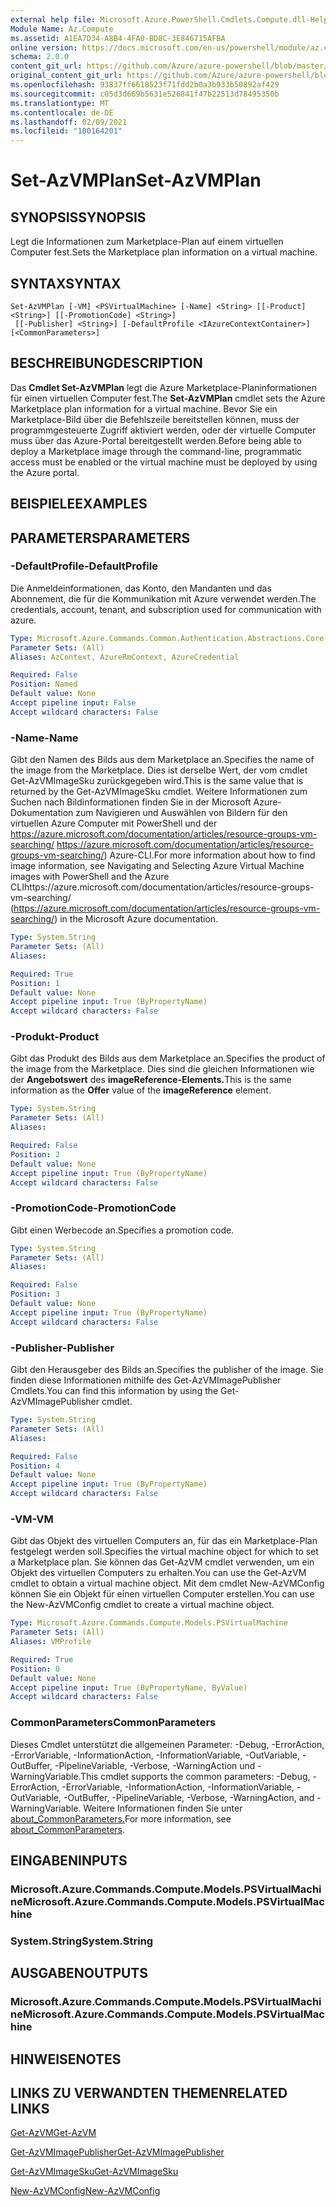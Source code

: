 ```yaml
---
external help file: Microsoft.Azure.PowerShell.Cmdlets.Compute.dll-Help.xml
Module Name: Az.Compute
ms.assetid: A1EA7D34-A8B4-4FA0-BD8C-3E846715AFBA
online version: https://docs.microsoft.com/en-us/powershell/module/az.compute/set-azvmplan
schema: 2.0.0
content_git_url: https://github.com/Azure/azure-powershell/blob/master/src/Compute/Compute/help/Set-AzVMPlan.md
original_content_git_url: https://github.com/Azure/azure-powershell/blob/master/src/Compute/Compute/help/Set-AzVMPlan.md
ms.openlocfilehash: 93837ff6618523f71fdd2b0a3b933b50892af429
ms.sourcegitcommit: c05d3d669b5631e526841f47b22513d78495350b
ms.translationtype: MT
ms.contentlocale: de-DE
ms.lasthandoff: 02/09/2021
ms.locfileid: "100164201"
---
```

# <span data-ttu-id="124b1-101">Set-AzVMPlan</span><span class="sxs-lookup"><span data-stu-id="124b1-101">Set-AzVMPlan</span></span>

## <span data-ttu-id="124b1-102">SYNOPSIS</span><span class="sxs-lookup"><span data-stu-id="124b1-102">SYNOPSIS</span></span>
<span data-ttu-id="124b1-103">Legt die Informationen zum Marketplace-Plan auf einem virtuellen Computer fest.</span><span class="sxs-lookup"><span data-stu-id="124b1-103">Sets the Marketplace plan information on a virtual machine.</span></span>

## <span data-ttu-id="124b1-104">SYNTAX</span><span class="sxs-lookup"><span data-stu-id="124b1-104">SYNTAX</span></span>

```
Set-AzVMPlan [-VM] <PSVirtualMachine> [-Name] <String> [[-Product] <String>] [[-PromotionCode] <String>]
 [[-Publisher] <String>] [-DefaultProfile <IAzureContextContainer>] [<CommonParameters>]
```

## <span data-ttu-id="124b1-105">BESCHREIBUNG</span><span class="sxs-lookup"><span data-stu-id="124b1-105">DESCRIPTION</span></span>
<span data-ttu-id="124b1-106">Das **Cmdlet Set-AzVMPlan** legt die Azure Marketplace-Planinformationen für einen virtuellen Computer fest.</span><span class="sxs-lookup"><span data-stu-id="124b1-106">The **Set-AzVMPlan** cmdlet sets the Azure Marketplace plan information for a virtual machine.</span></span>
<span data-ttu-id="124b1-107">Bevor Sie ein Marketplace-Bild über die Befehlszeile bereitstellen können, muss der programmgesteuerte Zugriff aktiviert werden, oder der virtuelle Computer muss über das Azure-Portal bereitgestellt werden.</span><span class="sxs-lookup"><span data-stu-id="124b1-107">Before being able to deploy a Marketplace image through the command-line, programmatic access must be enabled or the virtual machine must be deployed by using the Azure portal.</span></span>

## <span data-ttu-id="124b1-108">BEISPIELE</span><span class="sxs-lookup"><span data-stu-id="124b1-108">EXAMPLES</span></span>

## <span data-ttu-id="124b1-109">PARAMETERS</span><span class="sxs-lookup"><span data-stu-id="124b1-109">PARAMETERS</span></span>

### <span data-ttu-id="124b1-110">-DefaultProfile</span><span class="sxs-lookup"><span data-stu-id="124b1-110">-DefaultProfile</span></span>
<span data-ttu-id="124b1-111">Die Anmeldeinformationen, das Konto, den Mandanten und das Abonnement, die für die Kommunikation mit Azure verwendet werden.</span><span class="sxs-lookup"><span data-stu-id="124b1-111">The credentials, account, tenant, and subscription used for communication with azure.</span></span>

```yaml
Type: Microsoft.Azure.Commands.Common.Authentication.Abstractions.Core.IAzureContextContainer
Parameter Sets: (All)
Aliases: AzContext, AzureRmContext, AzureCredential

Required: False
Position: Named
Default value: None
Accept pipeline input: False
Accept wildcard characters: False
```

### <span data-ttu-id="124b1-112">-Name</span><span class="sxs-lookup"><span data-stu-id="124b1-112">-Name</span></span>
<span data-ttu-id="124b1-113">Gibt den Namen des Bilds aus dem Marketplace an.</span><span class="sxs-lookup"><span data-stu-id="124b1-113">Specifies the name of the image from the Marketplace.</span></span>
<span data-ttu-id="124b1-114">Dies ist derselbe Wert, der vom cmdlet Get-AzVMImageSku zurückgegeben wird.</span><span class="sxs-lookup"><span data-stu-id="124b1-114">This is the same value that is returned by the Get-AzVMImageSku cmdlet.</span></span>
<span data-ttu-id="124b1-115">Weitere Informationen zum Suchen nach Bildinformationen finden Sie in der Microsoft Azure-Dokumentation zum Navigieren und Auswählen von Bildern für den virtuellen Azure Computer mit PowerShell und der https://azure.microsoft.com/documentation/articles/resource-groups-vm-searching/ https://azure.microsoft.com/documentation/articles/resource-groups-vm-searching/) Azure-CLI.</span><span class="sxs-lookup"><span data-stu-id="124b1-115">For more information about how to find image information, see Navigating and Selecting Azure Virtual Machine images with PowerShell and the Azure CLIhttps://azure.microsoft.com/documentation/articles/resource-groups-vm-searching/ (https://azure.microsoft.com/documentation/articles/resource-groups-vm-searching/) in the Microsoft Azure documentation.</span></span>

```yaml
Type: System.String
Parameter Sets: (All)
Aliases:

Required: True
Position: 1
Default value: None
Accept pipeline input: True (ByPropertyName)
Accept wildcard characters: False
```

### <span data-ttu-id="124b1-116">-Produkt</span><span class="sxs-lookup"><span data-stu-id="124b1-116">-Product</span></span>
<span data-ttu-id="124b1-117">Gibt das Produkt des Bilds aus dem Marketplace an.</span><span class="sxs-lookup"><span data-stu-id="124b1-117">Specifies the product of the image from the Marketplace.</span></span>
<span data-ttu-id="124b1-118">Dies sind die gleichen Informationen wie der **Angebotswert** des **imageReference-Elements.**</span><span class="sxs-lookup"><span data-stu-id="124b1-118">This is the same information as the **Offer** value of the **imageReference** element.</span></span>

```yaml
Type: System.String
Parameter Sets: (All)
Aliases:

Required: False
Position: 2
Default value: None
Accept pipeline input: True (ByPropertyName)
Accept wildcard characters: False
```

### <span data-ttu-id="124b1-119">-PromotionCode</span><span class="sxs-lookup"><span data-stu-id="124b1-119">-PromotionCode</span></span>
<span data-ttu-id="124b1-120">Gibt einen Werbecode an.</span><span class="sxs-lookup"><span data-stu-id="124b1-120">Specifies a promotion code.</span></span>

```yaml
Type: System.String
Parameter Sets: (All)
Aliases:

Required: False
Position: 3
Default value: None
Accept pipeline input: True (ByPropertyName)
Accept wildcard characters: False
```

### <span data-ttu-id="124b1-121">-Publisher</span><span class="sxs-lookup"><span data-stu-id="124b1-121">-Publisher</span></span>
<span data-ttu-id="124b1-122">Gibt den Herausgeber des Bilds an.</span><span class="sxs-lookup"><span data-stu-id="124b1-122">Specifies the publisher of the image.</span></span>
<span data-ttu-id="124b1-123">Sie finden diese Informationen mithilfe des Get-AzVMImagePublisher Cmdlets.</span><span class="sxs-lookup"><span data-stu-id="124b1-123">You can find this information by using the Get-AzVMImagePublisher cmdlet.</span></span>

```yaml
Type: System.String
Parameter Sets: (All)
Aliases:

Required: False
Position: 4
Default value: None
Accept pipeline input: True (ByPropertyName)
Accept wildcard characters: False
```

### <span data-ttu-id="124b1-124">-VM</span><span class="sxs-lookup"><span data-stu-id="124b1-124">-VM</span></span>
<span data-ttu-id="124b1-125">Gibt das Objekt des virtuellen Computers an, für das ein Marketplace-Plan festgelegt werden soll.</span><span class="sxs-lookup"><span data-stu-id="124b1-125">Specifies the virtual machine object for which to set a Marketplace plan.</span></span>
<span data-ttu-id="124b1-126">Sie können das Get-AzVM cmdlet verwenden, um ein Objekt des virtuellen Computers zu erhalten.</span><span class="sxs-lookup"><span data-stu-id="124b1-126">You can use the Get-AzVM cmdlet to obtain a virtual machine object.</span></span>
<span data-ttu-id="124b1-127">Mit dem cmdlet New-AzVMConfig können Sie ein Objekt für einen virtuellen Computer erstellen.</span><span class="sxs-lookup"><span data-stu-id="124b1-127">You can use the New-AzVMConfig cmdlet to create a virtual machine object.</span></span>

```yaml
Type: Microsoft.Azure.Commands.Compute.Models.PSVirtualMachine
Parameter Sets: (All)
Aliases: VMProfile

Required: True
Position: 0
Default value: None
Accept pipeline input: True (ByPropertyName, ByValue)
Accept wildcard characters: False
```

### <span data-ttu-id="124b1-128">CommonParameters</span><span class="sxs-lookup"><span data-stu-id="124b1-128">CommonParameters</span></span>
<span data-ttu-id="124b1-129">Dieses Cmdlet unterstützt die allgemeinen Parameter: -Debug, -ErrorAction, -ErrorVariable, -InformationAction, -InformationVariable, -OutVariable, -OutBuffer, -PipelineVariable, -Verbose, -WarningAction und -WarningVariable.</span><span class="sxs-lookup"><span data-stu-id="124b1-129">This cmdlet supports the common parameters: -Debug, -ErrorAction, -ErrorVariable, -InformationAction, -InformationVariable, -OutVariable, -OutBuffer, -PipelineVariable, -Verbose, -WarningAction, and -WarningVariable.</span></span> <span data-ttu-id="124b1-130">Weitere Informationen finden Sie unter [about_CommonParameters.](http://go.microsoft.com/fwlink/?LinkID=113216)</span><span class="sxs-lookup"><span data-stu-id="124b1-130">For more information, see [about_CommonParameters](http://go.microsoft.com/fwlink/?LinkID=113216).</span></span>

## <span data-ttu-id="124b1-131">EINGABEN</span><span class="sxs-lookup"><span data-stu-id="124b1-131">INPUTS</span></span>

### <span data-ttu-id="124b1-132">Microsoft.Azure.Commands.Compute.Models.PSVirtualMachine</span><span class="sxs-lookup"><span data-stu-id="124b1-132">Microsoft.Azure.Commands.Compute.Models.PSVirtualMachine</span></span>

### <span data-ttu-id="124b1-133">System.String</span><span class="sxs-lookup"><span data-stu-id="124b1-133">System.String</span></span>

## <span data-ttu-id="124b1-134">AUSGABEN</span><span class="sxs-lookup"><span data-stu-id="124b1-134">OUTPUTS</span></span>

### <span data-ttu-id="124b1-135">Microsoft.Azure.Commands.Compute.Models.PSVirtualMachine</span><span class="sxs-lookup"><span data-stu-id="124b1-135">Microsoft.Azure.Commands.Compute.Models.PSVirtualMachine</span></span>

## <span data-ttu-id="124b1-136">HINWEISE</span><span class="sxs-lookup"><span data-stu-id="124b1-136">NOTES</span></span>

## <span data-ttu-id="124b1-137">LINKS ZU VERWANDTEN THEMEN</span><span class="sxs-lookup"><span data-stu-id="124b1-137">RELATED LINKS</span></span>

[<span data-ttu-id="124b1-138">Get-AzVM</span><span class="sxs-lookup"><span data-stu-id="124b1-138">Get-AzVM</span></span>](./Get-AzVM.md)

[<span data-ttu-id="124b1-139">Get-AzVMImagePublisher</span><span class="sxs-lookup"><span data-stu-id="124b1-139">Get-AzVMImagePublisher</span></span>](./Get-AzVMImagePublisher.md)

[<span data-ttu-id="124b1-140">Get-AzVMImageSku</span><span class="sxs-lookup"><span data-stu-id="124b1-140">Get-AzVMImageSku</span></span>](./Get-AzVMImageSku.md)

[<span data-ttu-id="124b1-141">New-AzVMConfig</span><span class="sxs-lookup"><span data-stu-id="124b1-141">New-AzVMConfig</span></span>](./New-AzVMConfig.md)
